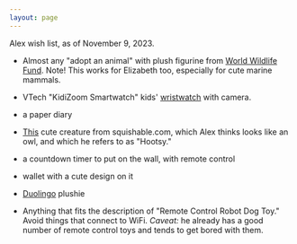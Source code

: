 ```yaml
---
layout: page
---
```


Alex wish list, as of November 9, 2023.

- Almost any "adopt an animal" with plush figurine from [World
  Wildlife Fund](https://gifts.worldwildlife.org/gift-center/gifts/Species-Adoptions.aspx?sort=2).
  Note! This works for Elizabeth too, especially for cute marine
  mammals.

- VTech "KidiZoom Smartwatch" kids'
  [wristwatch](https://www.vtechkids.com/product/detail/20103/KidiZoom_Smartwatch_DX3)
  with camera.

- a paper diary

- [This](https://www.squishable.com/mm5/merchant.mvc?Screen=PROD&Product_Code=mini_plague_doctor_7)
    cute creature from squishable.com, which Alex thinks looks like an
    owl, and which he refers to as "Hootsy."

- a countdown timer to put on the wall, with remote control

- wallet with a cute design on it

- [Duolingo](https://store.duolingo.com/products/duo-plushie) plushie

- Anything that fits the description of "Remote Control Robot Dog
  Toy." Avoid things that connect to WiFi. *Caveat:* he already has a
  good number of remote control toys and tends to get bored with them.

